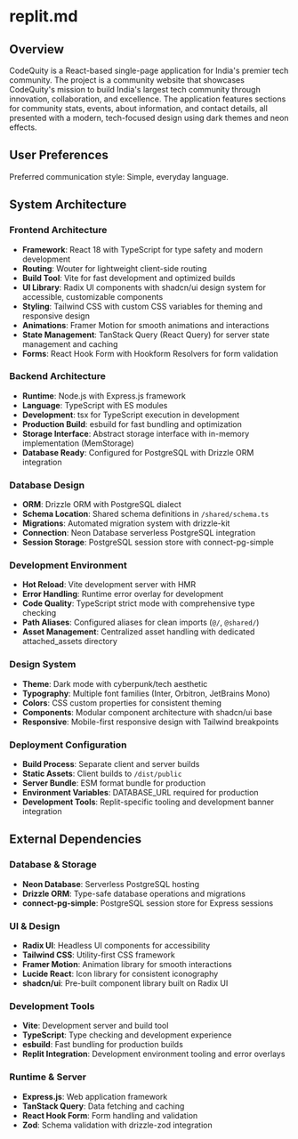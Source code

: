 # replit.md

## Overview

CodeQuity is a React-based single-page application for India's premier tech community. The project is a community website that showcases CodeQuity's mission to build India's largest tech community through innovation, collaboration, and excellence. The application features sections for community stats, events, about information, and contact details, all presented with a modern, tech-focused design using dark themes and neon effects.

## User Preferences

Preferred communication style: Simple, everyday language.

## System Architecture

### Frontend Architecture
- **Framework**: React 18 with TypeScript for type safety and modern development
- **Routing**: Wouter for lightweight client-side routing
- **Build Tool**: Vite for fast development and optimized builds
- **UI Library**: Radix UI components with shadcn/ui design system for accessible, customizable components
- **Styling**: Tailwind CSS with custom CSS variables for theming and responsive design
- **Animations**: Framer Motion for smooth animations and interactions
- **State Management**: TanStack Query (React Query) for server state management and caching
- **Forms**: React Hook Form with Hookform Resolvers for form validation

### Backend Architecture
- **Runtime**: Node.js with Express.js framework
- **Language**: TypeScript with ES modules
- **Development**: tsx for TypeScript execution in development
- **Production Build**: esbuild for fast bundling and optimization
- **Storage Interface**: Abstract storage interface with in-memory implementation (MemStorage)
- **Database Ready**: Configured for PostgreSQL with Drizzle ORM integration

### Database Design
- **ORM**: Drizzle ORM with PostgreSQL dialect
- **Schema Location**: Shared schema definitions in `/shared/schema.ts`
- **Migrations**: Automated migration system with drizzle-kit
- **Connection**: Neon Database serverless PostgreSQL integration
- **Session Storage**: PostgreSQL session store with connect-pg-simple

### Development Environment
- **Hot Reload**: Vite development server with HMR
- **Error Handling**: Runtime error overlay for development
- **Code Quality**: TypeScript strict mode with comprehensive type checking
- **Path Aliases**: Configured aliases for clean imports (`@/`, `@shared/`)
- **Asset Management**: Centralized asset handling with dedicated attached_assets directory

### Design System
- **Theme**: Dark mode with cyberpunk/tech aesthetic
- **Typography**: Multiple font families (Inter, Orbitron, JetBrains Mono)
- **Colors**: CSS custom properties for consistent theming
- **Components**: Modular component architecture with shadcn/ui base
- **Responsive**: Mobile-first responsive design with Tailwind breakpoints

### Deployment Configuration
- **Build Process**: Separate client and server builds
- **Static Assets**: Client builds to `/dist/public`
- **Server Bundle**: ESM format bundle for production
- **Environment Variables**: DATABASE_URL required for production
- **Development Tools**: Replit-specific tooling and development banner integration

## External Dependencies

### Database & Storage
- **Neon Database**: Serverless PostgreSQL hosting
- **Drizzle ORM**: Type-safe database operations and migrations
- **connect-pg-simple**: PostgreSQL session store for Express sessions

### UI & Design
- **Radix UI**: Headless UI components for accessibility
- **Tailwind CSS**: Utility-first CSS framework
- **Framer Motion**: Animation library for smooth interactions
- **Lucide React**: Icon library for consistent iconography
- **shadcn/ui**: Pre-built component library built on Radix UI

### Development Tools
- **Vite**: Development server and build tool
- **TypeScript**: Type checking and development experience
- **esbuild**: Fast bundling for production builds
- **Replit Integration**: Development environment tooling and error overlays

### Runtime & Server
- **Express.js**: Web application framework
- **TanStack Query**: Data fetching and caching
- **React Hook Form**: Form handling and validation
- **Zod**: Schema validation with drizzle-zod integration